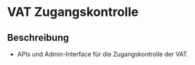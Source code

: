 # VAT Zugangskontrolle

## Beschreibung

- APIs und Admin-Interface für die Zugangskontrolle der VAT.